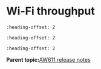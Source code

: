 # Wi-Fi throughput


```{include} ../topics/throughput_test_setup_04.md
:heading-offset: 2
```

```{include} ../topics/sta_throughput_04.md
:heading-offset: 2
```

```{include} ../topics/mobile_ap_throughput_04.md
:heading-offset: 2
```

**Parent topic:**[AW611 release notes](../topics/aw611-release-notes.md)

